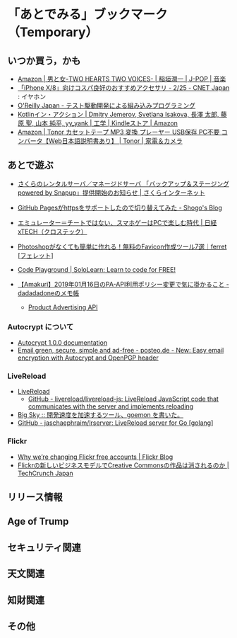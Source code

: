 # 「あとでみる」ブックマーク（Temporary）

## いつか買う，かも

- [Amazon | 男と女-TWO HEARTS TWO VOICES- | 稲垣潤一 | J-POP | 音楽](https://www.amazon.co.jp/exec/obidos/ASIN/B001G6RB7W/baldandersinf-22/)
- [「iPhone X/8」向けコスパ良好のおすすめアクセサリ - 2/25 - CNET Japan](https://japan.cnet.com/article/35112045/2/) : イヤホン
- [O'Reilly Japan - テスト駆動開発による組み込みプログラミング](https://www.oreilly.co.jp/books/9784873116143/)
- [Kotlinイン・アクション | Dmitry Jemerov, Svetlana Isakova, 長澤 太郎, 藤原 聖, 山本 純平, yy_yank | 工学 | Kindleストア | Amazon](https://www.amazon.co.jp/exec/obidos/ASIN/B076Q2L1M6/baldandersinf-22/)
- [Amazon | Tonor カセットテープ MP3 変換 プレーヤー USB保存 PC不要 コンバータ【Web日本語説明書あり】 | Tonor | 家電＆カメラ](https://www.amazon.co.jp/exec/obidos/ASIN/B01LZCE8J2/baldandersinf-22/)

## あとで遊ぶ

- [さくらのレンタルサーバ／マネージドサーバ 「バックアップ＆ステージング powered by Snapup」提供開始のお知らせ | さくらインターネット](https://www.sakura.ad.jp/news/sakurainfo/newsentry.php?id=1848)
- [GitHub Pagesがhttpsをサポートしたので切り替えてみた - Shogo's Blog](https://shogo82148.github.io/blog/2016/06/10/github-page-supports-https/)
- [エミュレーター＝チートではない、スマホゲーはPCで楽しむ時代 | 日経 xTECH（クロステック）](http://tech.nikkeibp.co.jp/atcl/nxt/column/18/00134/030200021/)

- [Photoshopがなくても簡単に作れる！無料のFavicon作成ツール7選｜ferret [フェレット]](https://ferret-plus.com/2610)

- [Code Playground | SoloLearn: Learn to code for FREE!](https://www.sololearn.com/Codes/)

- [【Amakuri】2019年01月16日のPA-API利用ポリシー変更で気に掛かること - dadadadoneのメモ帳](https://blog.dadadadone.com/archives/159)
    - [Product Advertising API](https://images-na.ssl-images-amazon.com/images/G/09/associates/paapi/dg/index.html)

### Autocrypt について

- [Autocrypt 1.0.0 documentation](https://autocrypt.org/)
- [Email green, secure, simple and ad-free - posteo.de - New: Easy email encryption with Autocrypt and OpenPGP header](https://posteo.de/en/blog/new-easy-email-encryption-with-autocrypt-and-openpgp-header)

### LiveReload

- [LiveReload](http://livereload.com/)
    - [GitHub - livereload/livereload-js: LiveReload JavaScript code that communicates with the server and implements reloading](https://github.com/livereload/livereload-js)
- [Big Sky :: 開発速度を加速するツール、goemon を書いた。](https://mattn.kaoriya.net/software/lang/go/20150223224545.htm)
- [GitHub - jaschaephraim/lrserver: LiveReload server for Go [golang]](https://github.com/jaschaephraim/lrserver)


### Flickr 

- [Why we’re changing Flickr  free accounts | Flickr Blog](https://blog.flickr.net/en/2018/11/01/changing-flickr-free-accounts-1000-photos/)
- [Flickrの新しいビジネスモデルでCreative Commonsの作品は消されるのか  |  TechCrunch Japan](https://jp.techcrunch.com/2018/11/03/2018-11-02-flickrs-new-business-model-could-see-works-deleted-from-creative-commons/)


## リリース情報


## Age of Trump


## セキュリティ関連


## 天文関連


## 知財関連


## その他


<!-- eof -->
